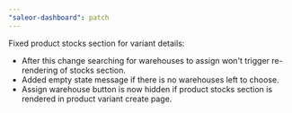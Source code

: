```yaml
---
"saleor-dashboard": patch
---
```


Fixed product stocks section for variant details:

- After this change searching for warehouses to assign won't trigger re-rendering of stocks section.
- Added empty state message if there is no warehouses left to choose.
- Assign warehouse button is now hidden if product stocks section is rendered in product variant create page.
